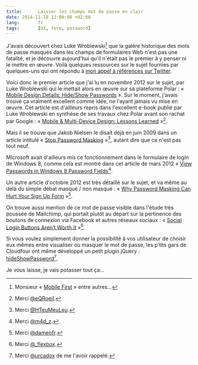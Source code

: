 ```yaml
---
title:      Laisser les champs mot de passe en clair
date: 2014-11-18 12:00:00 +02:00
lang:       fr
tags:       [UX, form, password]
---
```


J'avais découvert chez Luke Wroblewski[^i1] que la galère historique des mots de passe masqués dans les champs de formulaires Web n'est pas une fatalité, et je découvre aujourd'hui qu'il n'était pas le premier à y penser ni le mettre en œuvre. Voilà quelques ressources sur le sujet fournies par quelques-uns qui ont répondu à [mon appel à références sur Twitter](https://twitter.com/nhoizey/status/534669510708834305).

[^i1]: Monsieur « [Mobile First](http://www.amazon.fr/gp/product/2212134061/ref=as_li_tl?ie=UTF8&camp=1642&creative=19458&creativeASIN=2212134061&linkCode=as2&tag=phpheaven-21&linkId=WWJVUYX3VIWH6SNG) » entre autres…

Voici donc le premier article que j'ai lu en novembre 2012 sur le sujet, par Luke Wroblewski qui le mettait alors en œuvre sur sa plateforme Polar : « [Mobile Design Details: Hide/Show Passwords](http://www.lukew.com/ff/entry.asp?1653) ». Sur le moment, j'avais trouvé ça vraiment excellent comme idée, ne l'ayant jamais vu mise en œuvre. Cet article est d'ailleurs repris dans l'excellent e-book publié par Luke Wroblewski en synthèse de ses travaux chez Polar avant son rachat par Google : « [Mobile & Multi-Device Design: Lessons Learned](http://www.lukew.com/ff/entry.asp?1919) »[^1].

Mais il se trouve que Jakob Nielsen le disait déjà en juin 2009 dans un article intitulé « [Stop Password Masking](http://www.nngroup.com/articles/stop-password-masking/) »[^2], autant dire que ce n'est pas tout neuf.

Microsoft avait d'ailleurs mis ce fonctionnement dans le formulaire de login de Windows 8, comme cela est montré dans cet article de mars 2012 « [View Passwords in Windows 8 Password Fields](http://trekker.net/archives/view-passwords-in-windows-8-password-field/)[^3].

Un autre article d'octobre 2012 est très détaillé sur le sujet, et va même au delà du simple débat masqué / non masqué : « [Why Password Masking Can Hurt Your Sign Up Form](http://uxmovement.com/forms/why-password-masking-can-hurt-your-sign-up-form/) »[^4].

On trouve aussi mention de ce mot de passe visible dans l'étude très poussée de Mailchimp, qui portait plutôt au départ sur la pertinence des boutons de connexion via Facebook et autres réseaux sociaux : « [Social Login Buttons Aren’t Worth It](http://blog.mailchimp.com/social-login-buttons-arent-worth-it/) »[^5].

Si vous voulez simplement donner la possibilité à vos utilisateur de choisir eux mêmes entre visualiser ou masquer le mot de passe, les p'tits gars de Cloudfour ont même développé un petit plugin jQuery : [hideShowPassword](https://github.com/cloudfour/hideShowPassword)[^6].

Je vous laisse, je vais potasser tout ça…

[^1]: Merci [@eQRoeil](https://twitter.com/eQRoeil/status/534676345075556352).

[^2]: Merci [@HTeuMeuLeu](https://twitter.com/HTeuMeuLeu/status/534690741759787008).

[^3]: Merci [@m4d_z](https://twitter.com/m4d_z/status/534695349315981312).

[^4]: Merci [@dameofr](https://twitter.com/dameofr/status/534694891054702592).

[^5]: Merci [@_flexbox](https://twitter.com/_flexbox/status/534682341294477312).

[^6]: Merci [@urcadox](https://twitter.com/urcadox/status/534707776296341504) de me l'avoir rappelé.
